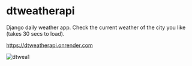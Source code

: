 # dtweatherapi
Django daily weather app. Check the current weather of the city you like (takes 30 secs to load).

https://dtweatherapi.onrender.com


![dtwea1](https://github.com/user-attachments/assets/2c532419-bc5f-4aab-ac2b-fc5ab5ba34a2)
